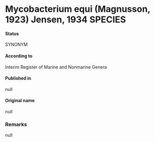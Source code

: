 # Mycobacterium equi (Magnusson, 1923) Jensen, 1934 SPECIES

#### Status
SYNONYM

#### According to
Interim Register of Marine and Nonmarine Genera

#### Published in
null

#### Original name
null

### Remarks
null